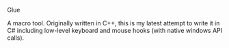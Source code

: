 Glue

A macro tool.  Originally written in C++, this is my latest attempt to write it in C# including low-level keyboard and mouse hooks (with native windows API calls).

